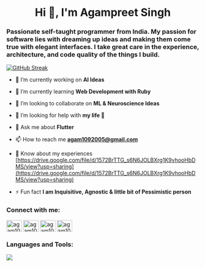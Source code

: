 <h1 align="center">Hi 👋, I'm Agampreet Singh</h1>
<h3>Passionate self-taught programmer from India. My passion for software lies with dreaming up ideas and making them come true with elegant interfaces. I take great care in the experience, architecture, and code quality of the things I build.</h3>


<a href="https://git.io/streak-stats"><img src="https://streak-stats.demolab.com?user=agam1092005&theme=yellowdark&hide_border=true" alt="GitHub Streak" /></a>

- 🔭 I’m currently working on **AI Ideas**

- 🌱 I’m currently learning **Web Development with Ruby**

- 🤙 I’m looking to collaborate on **ML & Neuroscience Ideas**

- 🤝 I’m looking for help with **my life 🫣**

- 💬 Ask me about **Flutter**

- 📫 How to reach me **agam1092005@gmail.com**

- 📄 Know about my experiences [https://drive.google.com/file/d/1572BrTTG_s6N6JOLBXrg1K9vhooHbDMS/view?usp=sharing](https://drive.google.com/file/d/1572BrTTG_s6N6JOLBXrg1K9vhooHbDMS/view?usp=sharing)

- ⚡ Fun fact **I am Inquisitive, Agnostic & little bit of Pessimistic person**

<h3 align="left">Connect with me:</h3>
<p align="left">
<a href="https://twitter.com/agam1092005" target="blank"><img align="center" src="https://raw.githubusercontent.com/rahuldkjain/github-profile-readme-generator/master/src/images/icons/Social/twitter.svg" alt="agam1092005" height="30" width="40" /></a>
<a href="https://linkedin.com/in/agam1092005" target="blank"><img align="center" src="https://raw.githubusercontent.com/rahuldkjain/github-profile-readme-generator/master/src/images/icons/Social/linked-in-alt.svg" alt="agam1092005" height="30" width="40" /></a>
<a href="https://instagram.com/agam1092005" target="blank"><img align="center" src="https://raw.githubusercontent.com/rahuldkjain/github-profile-readme-generator/master/src/images/icons/Social/instagram.svg" alt="agam1092005" height="30" width="40" /></a>
<a href="https://www.leetcode.com/agam1092005" target="blank"><img align="center" src="https://raw.githubusercontent.com/rahuldkjain/github-profile-readme-generator/master/src/images/icons/Social/leet-code.svg" alt="agam1092005" height="30" width="40" /></a>
</p>

<h3 align="left">Languages and Tools:</h3>
<p align="left">
  <a href="https://skillicons.dev">
    <img src="https://skillicons.dev/icons?i=c,cpp,python,html,css,js,dart,ruby," />
  </a>
</p>

